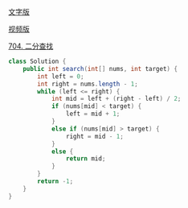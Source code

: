 [文字版](https://www.programmercarl.com/0704.%E4%BA%8C%E5%88%86%E6%9F%A5%E6%89%BE.html)

[视频版](https://www.bilibili.com/video/BV1fA4y1o715)

[704. 二分查找](https://leetcode.cn/problems/binary-search)

```Java
class Solution {
    public int search(int[] nums, int target) {
        int left = 0;
        int right = nums.length - 1;
        while (left <= right) {
            int mid = left + (right - left) / 2;
            if (nums[mid] < target) {
                left = mid + 1;
            }
            else if (nums[mid] > target) {
                right = mid - 1;
            }
            else {
                return mid;
            }
        }
        return -1;
    }
}
```